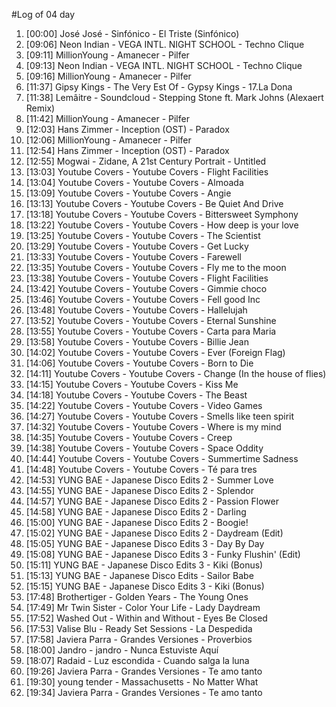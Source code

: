 #Log of 04 day

1. [00:00] José José - Sinfónico - El Triste (Sinfónico)
1. [09:06] Neon Indian - VEGA INTL. NIGHT SCHOOL - Techno Clique
1. [09:11] MillionYoung - Amanecer - Pilfer
1. [09:13] Neon Indian - VEGA INTL. NIGHT SCHOOL - Techno Clique
1. [09:16] MillionYoung - Amanecer - Pilfer
1. [11:37] Gipsy Kings - The Very Est Of - Gypsy Kings - 17.La Dona
1. [11:38] Lemâitre - Soundcloud - Stepping Stone ft. Mark Johns (Alexaert Remix)
1. [11:42] MillionYoung - Amanecer - Pilfer
1. [12:03] Hans Zimmer - Inception (OST) - Paradox
1. [12:06] MillionYoung - Amanecer - Pilfer
1. [12:54] Hans Zimmer - Inception (OST) - Paradox
1. [12:55] Mogwai - Zidane, A 21st Century Portrait - Untitled
1. [13:03] Youtube Covers - Youtube Covers - Flight Facilities
1. [13:04] Youtube Covers - Youtube Covers - Almoada
1. [13:09] Youtube Covers - Youtube Covers - Angie
1. [13:13] Youtube Covers - Youtube Covers - Be Quiet And Drive
1. [13:18] Youtube Covers - Youtube Covers - Bittersweet Symphony
1. [13:22] Youtube Covers - Youtube Covers - How deep is your love
1. [13:25] Youtube Covers - Youtube Covers - The Scientist
1. [13:29] Youtube Covers - Youtube Covers - Get Lucky
1. [13:33] Youtube Covers - Youtube Covers - Farewell
1. [13:35] Youtube Covers - Youtube Covers - Fly me to the moon
1. [13:38] Youtube Covers - Youtube Covers - Flight Facilities
1. [13:42] Youtube Covers - Youtube Covers - Gimmie choco
1. [13:46] Youtube Covers - Youtube Covers - Fell good Inc
1. [13:48] Youtube Covers - Youtube Covers - Hallelujah
1. [13:52] Youtube Covers - Youtube Covers - Eternal Sunshine
1. [13:55] Youtube Covers - Youtube Covers - Carta para Maria
1. [13:58] Youtube Covers - Youtube Covers - Billie Jean
1. [14:02] Youtube Covers - Youtube Covers - Ever (Foreign Flag)
1. [14:06] Youtube Covers - Youtube Covers - Born to Die
1. [14:11] Youtube Covers - Youtube Covers - Change (In the house of flies)
1. [14:15] Youtube Covers - Youtube Covers - Kiss Me
1. [14:18] Youtube Covers - Youtube Covers - The Beast
1. [14:22] Youtube Covers - Youtube Covers - Video Games
1. [14:27] Youtube Covers - Youtube Covers - Smells like teen spirit
1. [14:32] Youtube Covers - Youtube Covers - Where is my mind
1. [14:35] Youtube Covers - Youtube Covers - Creep
1. [14:38] Youtube Covers - Youtube Covers - Space Oddity
1. [14:44] Youtube Covers - Youtube Covers - Summertime Sadness
1. [14:48] Youtube Covers - Youtube Covers - Té para tres
1. [14:53] YUNG BAE - Japanese Disco Edits 2 - Summer Love
1. [14:55] YUNG BAE - Japanese Disco Edits 2 - Splendor
1. [14:57] YUNG BAE - Japanese Disco Edits 2 - Passion Flower
1. [14:58] YUNG BAE - Japanese Disco Edits 2 - Darling
1. [15:00] YUNG BAE - Japanese Disco Edits 2 - Boogie!
1. [15:02] YUNG BAE - Japanese Disco Edits 2 - Daydream (Edit)
1. [15:05] YUNG BAE - Japanese Disco Edits 3 - Day By Day
1. [15:08] YUNG BAE - Japanese Disco Edits 3 - Funky Flushin' (Edit)
1. [15:11] YUNG BAE - Japanese Disco Edits 3 - Kiki (Bonus)
1. [15:13] YUNG BAE - Japanese Disco Edits - Sailor Babe
1. [15:15] YUNG BAE - Japanese Disco Edits 3 - Kiki (Bonus)
1. [17:48] Brothertiger - Golden Years - The Young Ones
1. [17:49] Mr Twin Sister - Color Your Life - Lady Daydream
1. [17:52] Washed Out - Within and Without - Eyes Be Closed
1. [17:53] Valise Blu - Ready Set Sessions - La Despedida
1. [17:58] Javiera Parra - Grandes Versiones - Proverbios
1. [18:00] Jandro - jandro - Nunca Estuviste Aquí
1. [18:07] Radaid - Luz escondida - Cuando salga la luna
1. [19:26] Javiera Parra - Grandes Versiones - Te amo tanto
1. [19:30] young tender - Massachusetts - No Matter What
1. [19:34] Javiera Parra - Grandes Versiones - Te amo tanto
